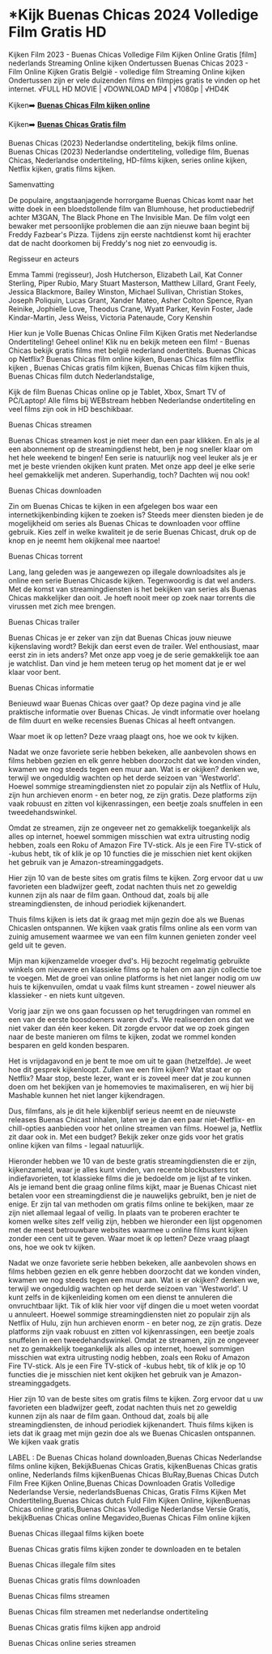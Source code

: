 # *Kijk Buenas Chicas 2024 Volledige Film Gratis HD

Kijken Film 2023 - Buenas Chicas Volledige Film Kijken Online Gratis [film] nederlands Streaming Online kijken Ondertussen Buenas Chicas 2023 - Film Online Kijken Gratis België - volledige film Streaming Online kijken Ondertussen zijn er vele duizenden films en filmpjes gratis te vinden op het internet. √FULL HD MOVIE | √DOWNLOAD MP4 | √1080p | √HD4K

Kijken➡️ **[Buenas Chicas Film kijken online](https://t.co/eV6zg4TViY)**

Kijken➡️ **[Buenas Chicas Gratis film](https://t.co/eV6zg4TViY)**

Buenas Chicas (2023) Nederlandse ondertiteling, bekijk films online. Buenas Chicas (2023) Nederlandse ondertiteling, volledige film, Buenas Chicas, Nederlandse ondertiteling, HD-films kijken, series online kijken, Netflix kijken, gratis films kijken.

Samenvatting

De populaire, angstaanjagende horrorgame Buenas Chicas komt naar het witte doek in een bloedstollende film van Blumhouse, het productiebedrijf achter M3GAN, The Black Phone en The Invisible Man. De film volgt een bewaker met persoonlijke problemen die aan zijn nieuwe baan begint bij Freddy Fazbear's Pizza. Tijdens zijn eerste nachtdienst komt hij erachter dat de nacht doorkomen bij Freddy's nog niet zo eenvoudig is.

Regisseur en acteurs

Emma Tammi (regisseur), Josh Hutcherson, Elizabeth Lail, Kat Conner Sterling, Piper Rubio, Mary Stuart Masterson, Matthew Lillard, Grant Feely, Jessica Blackmore, Bailey Winston, Michael Sullivan, Christian Stokes, Joseph Poliquin, Lucas Grant, Xander Mateo, Asher Colton Spence, Ryan Reinike, Jophielle Love, Theodus Crane, Wyatt Parker, Kevin Foster, Jade Kindar-Martin, Jess Weiss, Victoria Patenaude, Cory Kenshin

Hier kun je Volle Buenas Chicas Online Film Kijken Gratis met Nederlandse Ondertiteling! Geheel online! Klik nu en bekijk meteen een film! - Buenas Chicas bekijk gratis films met belgië nederland ondertitels. Buenas Chicas op Netflix? Buenas Chicas film online kijken, Buenas Chicas film netflix kijken , Buenas Chicas gratis film kijken, Buenas Chicas film kijken thuis, Buenas Chicas film dutch Nederlandstalige,

Kijk de film Buenas Chicas online op je Tablet, Xbox, Smart TV of PC/Laptop! Alle films bij WEBstream hebben Nederlandse ondertiteling en veel films zijn ook in HD beschikbaar.

Buenas Chicas streamen

Buenas Chicas streamen kost je niet meer dan een paar klikken. En als je al een abonnement op de streamingdienst hebt, ben je nog sneller klaar om het hele weekend te bingen! Een serie is natuurlijk nog veel leuker als je er met je beste vrienden okijken kunt praten. Met onze app deel je elke serie heel gemakkelijk met anderen. Superhandig, toch? Dachten wij nou ook!

Buenas Chicas downloaden

Zin om Buenas Chicas te kijken in een afgelegen bos waar een internetkijkenbinding kijken te zoeken is? Steeds meer diensten bieden je de mogelijkheid om series als Buenas Chicas te downloaden voor offline gebruik. Kies zelf in welke kwaliteit je de serie Buenas Chicast, druk op de knop en je neemt hem okijkenal mee naartoe!

Buenas Chicas torrent

Lang, lang geleden was je aangewezen op illegale downloadsites als je online een serie Buenas Chicasde kijken. Tegenwoordig is dat wel anders. Met de komst van streamingdiensten is het bekijken van series als Buenas Chicas makkelijker dan ooit. Je hoeft nooit meer op zoek naar torrents die virussen met zich mee brengen.

Buenas Chicas trailer

Buenas Chicas je er zeker van zijn dat Buenas Chicas jouw nieuwe kijkenslaving wordt? Bekijk dan eerst even de trailer. Wel enthousiast, maar eerst zin in iets anders? Met onze app voeg je de serie gemakkelijk toe aan je watchlist. Dan vind je hem meteen terug op het moment dat je er wel klaar voor bent.

Buenas Chicas informatie

Benieuwd waar Buenas Chicas over gaat? Op deze pagina vind je alle praktische informatie over Buenas Chicas. Je vindt informatie over hoelang de film duurt en welke recensies Buenas Chicas al heeft ontvangen.

Waar moet ik op letten? Deze vraag plaagt ons, hoe we ook tv kijken.

Nadat we onze favoriete serie hebben bekeken, alle aanbevolen shows en films hebben gezien en elk genre hebben doorzocht dat we konden vinden, kwamen we nog steeds tegen een muur aan. Wat is er okijken? denken we, terwijl we ongeduldig wachten op het derde seizoen van 'Westworld'. Hoewel sommige streamingdiensten niet zo populair zijn als Netflix of Hulu, zijn hun archieven enorm - en beter nog, ze zijn gratis. Deze platforms zijn vaak robuust en zitten vol kijkenrassingen, een beetje zoals snuffelen in een tweedehandswinkel.

Omdat ze streamen, zijn ze ongeveer net zo gemakkelijk toegankelijk als alles op internet, hoewel sommigen misschien wat extra uitrusting nodig hebben, zoals een Roku of Amazon Fire TV-stick. Als je een Fire TV-stick of -kubus hebt, tik of klik je op 10 functies die je misschien niet kent okijken het gebruik van je Amazon-streaminggadgets.

Hier zijn 10 van de beste sites om gratis films te kijken. Zorg ervoor dat u uw favorieten een bladwijzer geeft, zodat nachten thuis net zo geweldig kunnen zijn als naar de film gaan. Onthoud dat, zoals bij alle streamingdiensten, de inhoud periodiek kijkenandert.

Thuis films kijken is iets dat ik graag met mijn gezin doe als we Buenas Chicaslen ontspannen. We kijken vaak gratis films online als een vorm van zuinig amusement waarmee we van een film kunnen genieten zonder veel geld uit te geven.

Mijn man kijkenzamelde vroeger dvd's. Hij bezocht regelmatig gebruikte winkels om nieuwere en klassieke films op te halen om aan zijn collectie toe te voegen. Met de groei van online platforms is het niet langer nodig om uw huis te kijkenvuilen, omdat u vaak films kunt streamen - zowel nieuwer als klassieker - en niets kunt uitgeven.

Vorig jaar zijn we ons gaan focussen op het terugdringen van rommel en een van de eerste boosdoeners waren dvd's. We realiseerden ons dat we niet vaker dan één keer keken. Dit zorgde ervoor dat we op zoek gingen naar de beste manieren om films te kijken, zodat we rommel konden besparen en geld konden besparen.

Het is vrijdagavond en je bent te moe om uit te gaan (hetzelfde). Je weet hoe dit gesprek kijkenloopt. Zullen we een film kijken? Wat staat er op Netflix? Maar stop, beste lezer, want er is zoveel meer dat je zou kunnen doen om het bekijken van je homemovies te maximaliseren, en wij hier bij Mashable kunnen het niet langer kijkendragen.

Dus, filmfans, als je dit hele kijkenblijf serieus neemt en de nieuwste releases Buenas Chicast inhalen, laten we je dan een paar niet-Netflix- en chill-opties aanbieden voor het online streamen van films. Hoewel ja, Netflix zit daar ook in. Met een budget? Bekijk zeker onze gids voor het gratis online kijken van films - legaal natuurlijk.

Hieronder hebben we 10 van de beste gratis streamingdiensten die er zijn, kijkenzameld, waar je alles kunt vinden, van recente blockbusters tot indiefavorieten, tot klassieke films die je bedoelde om je lijst af te vinken. Als je iemand bent die graag online films kijkt, maar je Buenas Chicast niet betalen voor een streamingdienst die je nauwelijks gebruikt, ben je niet de enige. Er zijn tal van methoden om gratis films online te bekijken, maar ze zijn niet allemaal legaal of veilig. In plaats van te proberen erachter te komen welke sites zelf veilig zijn, hebben we hieronder een lijst opgenomen met de meest betrouwbare websites waarmee u online films kunt kijken zonder een cent uit te geven. Waar moet ik op letten? Deze vraag plaagt ons, hoe we ook tv kijken.

Nadat we onze favoriete serie hebben bekeken, alle aanbevolen shows en films hebben gezien en elk genre hebben doorzocht dat we konden vinden, kwamen we nog steeds tegen een muur aan. Wat is er okijken? denken we, terwijl we ongeduldig wachten op het derde seizoen van 'Westworld'. U kunt zelfs in de kijkenleiding komen om een dienst te annuleren die onvruchtbaar lijkt. Tik of klik hier voor vijf dingen die u moet weten voordat u annuleert. Hoewel sommige streamingdiensten niet zo populair zijn als Netflix of Hulu, zijn hun archieven enorm - en beter nog, ze zijn gratis. Deze platforms zijn vaak robuust en zitten vol kijkenrassingen, een beetje zoals snuffelen in een tweedehandswinkel. Omdat ze streamen, zijn ze ongeveer net zo gemakkelijk toegankelijk als alles op internet, hoewel sommigen misschien wat extra uitrusting nodig hebben, zoals een Roku of Amazon Fire TV-stick. Als je een Fire TV-stick of -kubus hebt, tik of klik je op 10 functies die je misschien niet kent okijken het gebruik van je Amazon-streaminggadgets.

Hier zijn 10 van de beste sites om gratis films te kijken. Zorg ervoor dat u uw favorieten een bladwijzer geeft, zodat nachten thuis net zo geweldig kunnen zijn als naar de film gaan. Onthoud dat, zoals bij alle streamingdiensten, de inhoud periodiek kijkenandert. Thuis films kijken is iets dat ik graag met mijn gezin doe als we Buenas Chicaslen ontspannen. We kijken vaak gratis

LABEL : De Buenas Chicas holand downloaden,Buenas Chicas Nederlandse films online kijken, BekijkBuenas Chicas Gratis, kijkenBuenas Chicas gratis online, Nederlands films kijkenBuenas Chicas BluRay,Buenas Chicas Dutch Film Free Kijken Online,Buenas Chicas Downloaden Gratis Volledige Nederlandse Versie, nederlandsBuenas Chicas, Gratis Films Kijken Met Ondertiteling,Buenas Chicas dutch Fuld Film Kijken Online, kijkenBuenas Chicas online gratis,Buenas Chicas Volledige Nederlandse Versie Gratis, bekijkBuenas Chicas online Megavideo,Buenas Chicas Film online kijken

Buenas Chicas illegaal films kijken boete

Buenas Chicas gratis films kijken zonder te downloaden en te betalen

Buenas Chicas illegale film sites

Buenas Chicas gratis films downloaden

Buenas Chicas films streamen

Buenas Chicas film streamen met nederlandse ondertiteling

Buenas Chicas gratis films kijken app android

Buenas Chicas online series streamen
